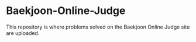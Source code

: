 # Baekjoon-Online-Judge
This repository is where problems solved on the Baekjoon Online Judge site are uploaded.
